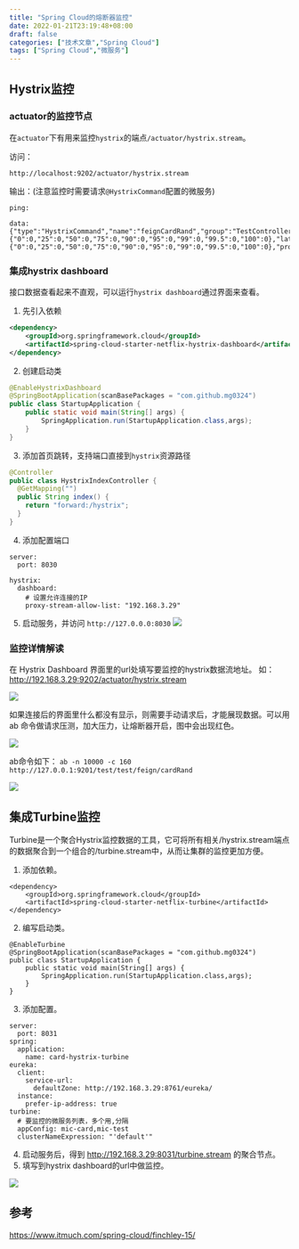 ```yaml
---
title: "Spring Cloud的熔断器监控"
date: 2022-01-21T23:19:48+08:00
draft: false
categories: ["技术文章","Spring Cloud"]
tags: ["Spring Cloud","微服务"]
---
```


## Hystrix监控
### actuator的监控节点
在`actuator`下有用来监控`hystrix`的端点`/actuator/hystrix.stream`。

访问：
```
http://localhost:9202/actuator/hystrix.stream
```
输出：(注意监控时需要请求`@HystrixCommand`配置的微服务)
```
ping: 

data: {"type":"HystrixCommand","name":"feignCardRand","group":"TestController","currentTime":1641272819332,"isCircuitBreakerOpen":false,"errorPercentage":0,"errorCount":0,"requestCount":1000,"rollingCountBadRequests":0,"rollingCountCollapsedRequests":0,"rollingCountEmit":0,"rollingCountExceptionsThrown":0,"rollingCountFailure":0,"rollingCountFallbackEmit":0,"rollingCountFallbackFailure":0,"rollingCountFallbackMissing":0,"rollingCountFallbackRejection":0,"rollingCountFallbackSuccess":0,"rollingCountResponsesFromCache":0,"rollingCountSemaphoreRejected":0,"rollingCountShortCircuited":0,"rollingCountSuccess":1000,"rollingCountThreadPoolRejected":0,"rollingCountTimeout":0,"currentConcurrentExecutionCount":0,"rollingMaxConcurrentExecutionCount":10,"latencyExecute_mean":0,"latencyExecute":{"0":0,"25":0,"50":0,"75":0,"90":0,"95":0,"99":0,"99.5":0,"100":0},"latencyTotal_mean":0,"latencyTotal":{"0":0,"25":0,"50":0,"75":0,"90":0,"95":0,"99":0,"99.5":0,"100":0},"propertyValue_circuitBreakerRequestVolumeThreshold":20,"propertyValue_circuitBreakerSleepWindowInMilliseconds":5000,"propertyValue_circuitBreakerErrorThresholdPercentage":50,"propertyValue_circuitBreakerForceOpen":false,"propertyValue_circuitBreakerForceClosed":false,"propertyValue_circuitBreakerEnabled":true,"propertyValue_executionIsolationStrategy":"THREAD","propertyValue_executionIsolationThreadTimeoutInMilliseconds":1000,"propertyValue_executionTimeoutInMilliseconds":1000,"propertyValue_executionIsolationThreadInterruptOnTimeout":true,"propertyValue_executionIsolationThreadPoolKeyOverride":null,"propertyValue_executionIsolationSemaphoreMaxConcurrentRequests":10,"propertyValue_fallbackIsolationSemaphoreMaxConcurrentRequests":10,"propertyValue_metricsRollingStatisticalWindowInMilliseconds":10000,"propertyValue_requestCacheEnabled":true,"propertyValue_requestLogEnabled":true,"reportingHosts":1,"threadPool":"TestController"}
```

### 集成hystrix dashboard
接口数据查看起来不直观，可以运行`hystrix dashboard`通过界面来查看。
1. 先引入依赖
~~~ xml
<dependency>
    <groupId>org.springframework.cloud</groupId>
    <artifactId>spring-cloud-starter-netflix-hystrix-dashboard</artifactId>
</dependency>
~~~
2. 创建启动类
~~~ java
@EnableHystrixDashboard
@SpringBootApplication(scanBasePackages = "com.github.mg0324")
public class StartupApplication {
    public static void main(String[] args) {
        SpringApplication.run(StartupApplication.class,args);
    }
}
~~~
3. 添加首页跳转，支持端口直接到`hystrix`资源路径
~~~ java
@Controller
public class HystrixIndexController {
  @GetMapping("")
  public String index() {
    return "forward:/hystrix";
  }
}
~~~
4. 添加配置端口
~~~
server:
  port: 8030

hystrix:
  dashboard:
    # 设置允许连接的IP
    proxy-stream-allow-list: "192.168.3.29"
~~~
5. 启动服务，并访问 `http://127.0.0.0:8030`
![](/mb/images/sc/rdq/dashboard.png)

### 监控详情解读
在 Hystrix Dashboard 界面里的url处填写要监控的hystrix数据流地址。
如：http://192.168.3.29:9202/actuator/hystrix.stream

![](/mb/images/sc/rdq/dashboard01.png)

如果连接后的界面里什么都没有显示，则需要手动请求后，才能展现数据。可以用 ab 命令做请求压测，加大压力，让熔断器开启，图中会出现红色。

![](/mb/images/sc/rdq/dashboard02.png)


ab命令如下：
`ab -n 10000 -c 160 http://127.0.0.1:9201/test/test/feign/cardRand`

![](/mb/images/sc/rdq/ab.png)

## 集成Turbine监控
Turbine是一个聚合Hystrix监控数据的工具，它可将所有相关/hystrix.stream端点的数据聚合到一个组合的/turbine.stream中，从而让集群的监控更加方便。
1. 添加依赖。
~~~
<dependency>
    <groupId>org.springframework.cloud</groupId>
    <artifactId>spring-cloud-starter-netflix-turbine</artifactId>
</dependency>
~~~
2. 编写启动类。
~~~
@EnableTurbine
@SpringBootApplication(scanBasePackages = "com.github.mg0324")
public class StartupApplication {
    public static void main(String[] args) {
        SpringApplication.run(StartupApplication.class,args);
    }
}
~~~
3. 添加配置。
~~~
server:
  port: 8031
spring:
  application:
    name: card-hystrix-turbine
eureka:
  client:
    service-url:
      defaultZone: http://192.168.3.29:8761/eureka/
  instance:
    prefer-ip-address: true
turbine:
  # 要监控的微服务列表，多个用,分隔
  appConfig: mic-card,mic-test
  clusterNameExpression: "'default'"
~~~
4. 启动服务后，得到 http://192.168.3.29:8031/turbine.stream 的聚合节点。
5. 填写到hystrix dashboard的url中做监控。

![](/mb/images/sc/rdq/turbine.png)

## 参考
https://www.itmuch.com/spring-cloud/finchley-15/
